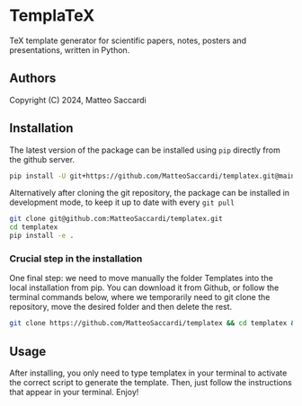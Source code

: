 # TemplaTeX
TeX template generator for scientific papers, notes, posters and presentations, written in Python.

## Authors

Copyright (C) 2024, Matteo Saccardi

## Installation

The latest version of the package can be installed using `pip` directly from the github server.

```bash
pip install -U git+https://github.com/MatteoSaccardi/templatex.git@main
```

Alternatively after cloning the git repository, the package
can be installed in development mode, to keep it up to date
with every `git pull`

```bash
git clone git@github.com:MatteoSaccardi/templatex.git
cd templatex
pip install -e .
```

### Crucial step in the installation
One final step: we need to move manually the folder Templates into the local installation from pip.
You can download it from Github, or follow the terminal commands below, where we temporarily need 
to git clone the repository, move the desired folder and then delete the rest.
```bash
git clone https://github.com/MatteoSaccardi/templatex && cd templatex && mv Templates $(pip show -f templatex | grep Location | cut -d ' ' -f 2)/templatex && cd .. && rm -rf templatex
```

## Usage
After installing, you only need to type templatex in your terminal to activate the correct script
to generate the template. Then, just follow the instructions that appear in your terminal.
Enjoy!

